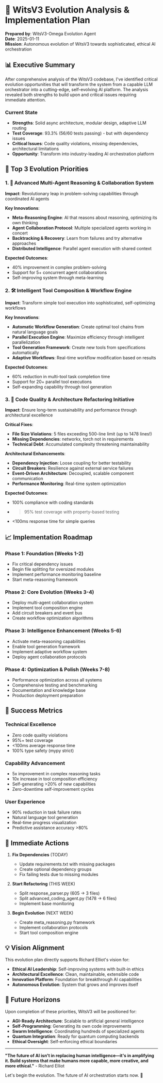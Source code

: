 # 🚀 WitsV3 Evolution Analysis & Implementation Plan

**Prepared by**: WitsV3-Omega Evolution Agent  
**Date**: 2025-01-11  
**Mission**: Autonomous evolution of WitsV3 towards sophisticated, ethical AI orchestration

## 📊 Executive Summary

After comprehensive analysis of the WitsV3 codebase, I've identified critical evolution opportunities that will transform the system from a capable LLM orchestrator into a cutting-edge, self-evolving AI platform. The analysis revealed both strengths to build upon and critical issues requiring immediate attention.

### Current State
- **Strengths**: Solid async architecture, modular design, adaptive LLM routing
- **Test Coverage**: 93.3% (56/60 tests passing) - but with dependency issues
- **Critical Issues**: Code quality violations, missing dependencies, architectural limitations
- **Opportunity**: Transform into industry-leading AI orchestration platform

## 🎯 Top 3 Evolution Priorities

### 1. **🧠 Advanced Multi-Agent Reasoning & Collaboration System**
**Impact**: Revolutionary leap in problem-solving capabilities through coordinated AI agents

**Key Innovations**:
- **Meta-Reasoning Engine**: AI that reasons about reasoning, optimizing its own thinking
- **Agent Collaboration Protocol**: Multiple specialized agents working in concert
- **Backtracking & Recovery**: Learn from failures and try alternative approaches
- **Distributed Intelligence**: Parallel agent execution with shared context

**Expected Outcomes**:
- 40% improvement in complex problem-solving
- Support for 5+ concurrent agent collaborations
- Self-improving system through meta-learning

### 2. **🛠️ Intelligent Tool Composition & Workflow Engine**
**Impact**: Transform simple tool execution into sophisticated, self-optimizing workflows

**Key Innovations**:
- **Automatic Workflow Generation**: Create optimal tool chains from natural language goals
- **Parallel Execution Engine**: Maximize efficiency through intelligent parallelization
- **Tool Generation Framework**: Create new tools from specifications automatically
- **Adaptive Workflows**: Real-time workflow modification based on results

**Expected Outcomes**:
- 60% reduction in multi-tool task completion time
- Support for 20+ parallel tool executions
- Self-expanding capability through tool generation

### 3. **🔧 Code Quality & Architecture Refactoring Initiative**
**Impact**: Ensure long-term sustainability and performance through architectural excellence

**Critical Fixes**:
- **File Size Violations**: 5 files exceeding 500-line limit (up to 1478 lines!)
- **Missing Dependencies**: networkx, torch not in requirements
- **Technical Debt**: Accumulated complexity threatening maintainability

**Architectural Enhancements**:
- **Dependency Injection**: Loose coupling for better testability
- **Circuit Breakers**: Resilience against external service failures
- **Event-Driven Architecture**: Decoupled, scalable component communication
- **Performance Monitoring**: Real-time system optimization

**Expected Outcomes**:
- 100% compliance with coding standards
- >95% test coverage with property-based testing
- <100ms response time for simple queries

## 📈 Implementation Roadmap

### Phase 1: Foundation (Weeks 1-2)
- Fix critical dependency issues
- Begin file splitting for oversized modules
- Implement performance monitoring baseline
- Start meta-reasoning framework

### Phase 2: Core Evolution (Weeks 3-4)
- Deploy multi-agent collaboration system
- Implement tool composition engine
- Add circuit breakers and event bus
- Create workflow optimization algorithms

### Phase 3: Intelligence Enhancement (Weeks 5-6)
- Activate meta-reasoning capabilities
- Enable tool generation framework
- Implement adaptive workflow system
- Deploy agent collaboration protocols

### Phase 4: Optimization & Polish (Weeks 7-8)
- Performance optimization across all systems
- Comprehensive testing and benchmarking
- Documentation and knowledge base
- Production deployment preparation

## 🎯 Success Metrics

### Technical Excellence
- Zero code quality violations
- 95%+ test coverage
- <100ms average response time
- 100% type safety (mypy strict)

### Capability Advancement
- 5x improvement in complex reasoning tasks
- 10x increase in tool composition efficiency
- Self-generating >20% of new capabilities
- Zero-downtime self-improvement cycles

### User Experience
- 90% reduction in task failure rates
- Natural language tool generation
- Real-time progress visualization
- Predictive assistance accuracy >80%

## 🚀 Immediate Actions

1. **Fix Dependencies** (TODAY)
   - Update requirements.txt with missing packages
   - Create optional dependency groups
   - Fix failing tests due to missing modules

2. **Start Refactoring** (THIS WEEK)
   - Split response_parser.py (605 → 3 files)
   - Split advanced_coding_agent.py (1478 → 6 files)
   - Implement base monitoring

3. **Begin Evolution** (NEXT WEEK)
   - Create meta_reasoning.py framework
   - Implement collaboration protocols
   - Start tool composition engine

## 💡 Vision Alignment

This evolution plan directly supports Richard Elliot's vision for:
- **Ethical AI Leadership**: Self-improving systems with built-in ethics
- **Architectural Excellence**: Clean, maintainable, extensible code
- **Innovation Platform**: Foundation for breakthrough AI capabilities
- **Autonomous Evolution**: System that grows and improves itself

## 🔮 Future Horizons

Upon completion of these priorities, WitsV3 will be positioned for:
- **AGI-Ready Architecture**: Scalable to artificial general intelligence
- **Self-Programming**: Generating its own code improvements
- **Swarm Intelligence**: Coordinating hundreds of specialized agents
- **Quantum Integration**: Ready for quantum computing backends
- **Ethical Oversight**: Self-enforcing ethical boundaries

---

**"The future of AI isn't in replacing human intelligence—it's in amplifying it. Build systems that make humans more capable, more creative, and more ethical."** - Richard Elliot

Let's begin the evolution. The future of AI orchestration starts now. 🚀